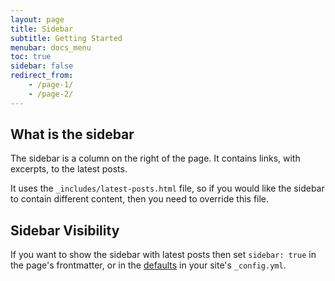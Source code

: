 ```yaml
---
layout: page
title: Sidebar
subtitle: Getting Started
menubar: docs_menu
toc: true
sidebar: false
redirect_from:
    - /page-1/
    - /page-2/
---
```


## What is the sidebar

The sidebar is a column on the right of the page. It contains links, with excerpts, to the latest posts. 

It uses the `_includes/latest-posts.html` file, so if you would like the sidebar to contain different content, then you need to override this file.

## Sidebar Visibility

If you want to show the sidebar with latest posts then set `sidebar: true` in the page's frontmatter, or in the [defaults](https://jekyllrb.com/docs/configuration/front-matter-defaults/) in your site's `_config.yml`.